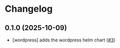 # Changelog

## 0.1.0 (2025-10-09)

* [wordpress] adds the wordpress helm chart ([#3](https://github.com/mmz-srf/cloudpirates-helm-charts/pull/3))
